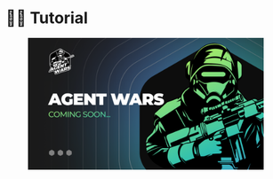 # 🧑‍🏫 Tutorial

<figure><img src="../.gitbook/assets/Agent_wars_coming_soon.png" alt=""><figcaption></figcaption></figure>
